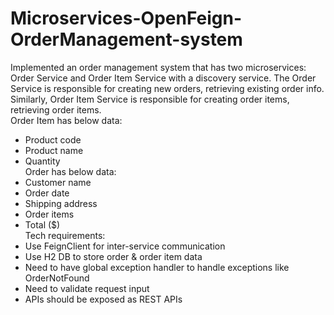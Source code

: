 # Microservices-OpenFeign-OrderManagement-system

Implemented an order management system that has two microservices: Order Service and
Order Item Service with a discovery service. The Order Service is responsible for creating new orders, retrieving
existing order info. Similarly, Order Item Service is responsible for creating order items,
retrieving order items.   
Order Item has below data:
- Product code
- Product name
- Quantity   
Order has below data:
- Customer name
- Order date
- Shipping address
- Order items
- Total ($)   
Tech requirements:
- Use FeignClient for inter-service communication
- Use H2 DB to store order & order item data
- Need to have global exception handler to handle exceptions like OrderNotFound
- Need to validate request input
- APIs should be exposed as REST APIs
